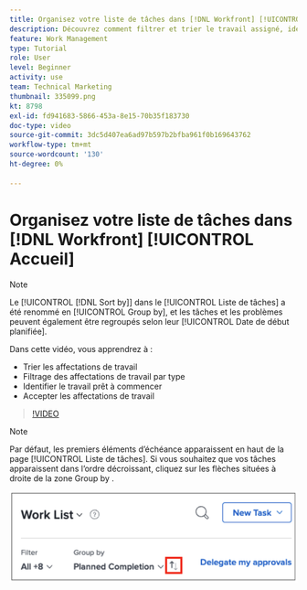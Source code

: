 ```yaml
---
title: Organisez votre liste de tâches dans [!DNL Workfront] [!UICONTROL Accueil]
description: Découvrez comment filtrer et trier le travail assigné, identifier le travail prêt à démarrer et accepter les affectations de travail dans [!DNL  Workfront].
feature: Work Management
type: Tutorial
role: User
level: Beginner
activity: use
team: Technical Marketing
thumbnail: 335099.png
kt: 8798
exl-id: fd941683-5866-453a-8e15-70b35f183730
doc-type: video
source-git-commit: 3dc5d407ea6ad97b597b2bfba961f0b169643762
workflow-type: tm+mt
source-wordcount: '130'
ht-degree: 0%

---
```


# Organisez votre liste de tâches dans [!DNL Workfront] [!UICONTROL Accueil]

>[!NOTE]
>
>Le [!UICONTROL [!DNL Sort by]] dans le [!UICONTROL Liste de tâches] a été renommé en [!UICONTROL Group by], et les tâches et les problèmes peuvent également être regroupés selon leur [!UICONTROL Date de début planifiée].

Dans cette vidéo, vous apprendrez à :

* Trier les affectations de travail
* Filtrage des affectations de travail par type
* Identifier le travail prêt à commencer
* Accepter les affectations de travail

>[!VIDEO](https://video.tv.adobe.com/v/335099/?quality=12&learn=on)

>[!NOTE]
>
>Par défaut, les premiers éléments d’échéance apparaissent en haut de la page [!UICONTROL Liste de tâches]. Si vous souhaitez que vos tâches apparaissent dans l’ordre décroissant, cliquez sur les flèches situées à droite de la zone Group by .

![Image d’un écran présentant votre liste de travail regroupée par date d’échéance.](assets/work-list-arrows.png)
